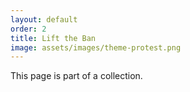 ```yaml
---
layout: default
order: 2
title: Lift the Ban
image: assets/images/theme-protest.png
---
```


This page is part of a collection.